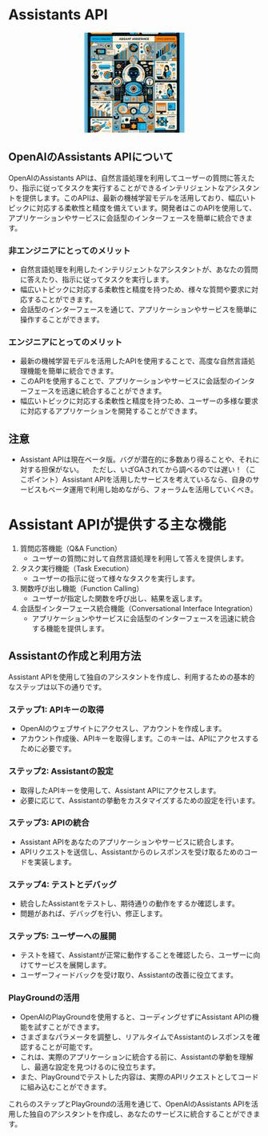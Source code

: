 # Assistants API

<p align="center">
  <img src="Assistants-Logo.png" width="200">
</p>

## OpenAIのAssistants APIについて
OpenAIのAssistants APIは、自然言語処理を利用してユーザーの質問に答えたり、指示に従ってタスクを実行することができるインテリジェントなアシスタントを提供します。このAPIは、最新の機械学習モデルを活用しており、幅広いトピックに対応する柔軟性と精度を備えています。開発者はこのAPIを使用して、アプリケーションやサービスに会話型のインターフェースを簡単に統合できます。

### 非エンジニアにとってのメリット
- 自然言語処理を利用したインテリジェントなアシスタントが、あなたの質問に答えたり、指示に従ってタスクを実行します。
- 幅広いトピックに対応する柔軟性と精度を持つため、様々な質問や要求に対応することができます。
- 会話型のインターフェースを通じて、アプリケーションやサービスを簡単に操作することができます。

### エンジニアにとってのメリット
- 最新の機械学習モデルを活用したAPIを使用することで、高度な自然言語処理機能を簡単に統合できます。
- このAPIを使用することで、アプリケーションやサービスに会話型のインターフェースを迅速に統合することができます。
- 幅広いトピックに対応する柔軟性と精度を持つため、ユーザーの多様な要求に対応するアプリケーションを開発することができます。

## 注意
- Assistant APIは現在ベータ版。バグが潜在的に多数あり得ることや、それに対する担保がない。
　ただし、いざGAされてから調べるのでは遅い！（ここポイント）Assistant APIを活用したサービスを考えているなら、自身のサービスもベータ運用で利用し始めながら、フォーラムを活用していくべき。

# Assistant APIが提供する主な機能
1. 質問応答機能（Q&A Function）
   - ユーザーの質問に対して自然言語処理を利用して答えを提供します。
2. タスク実行機能（Task Execution）
   - ユーザーの指示に従って様々なタスクを実行します。
3. 関数呼び出し機能（Function Calling）
   - ユーザーが指定した関数を呼び出し、結果を返します。
4. 会話型インターフェース統合機能（Conversational Interface Integration）
   - アプリケーションやサービスに会話型のインターフェースを迅速に統合する機能を提供します。

## Assistantの作成と利用方法

Assistant APIを使用して独自のアシスタントを作成し、利用するための基本的なステップは以下の通りです。

### ステップ1: APIキーの取得
- OpenAIのウェブサイトにアクセスし、アカウントを作成します。
- アカウント作成後、APIキーを取得します。このキーは、APIにアクセスするために必要です。

### ステップ2: Assistantの設定
- 取得したAPIキーを使用して、Assistant APIにアクセスします。
- 必要に応じて、Assistantの挙動をカスタマイズするための設定を行います。

### ステップ3: APIの統合
- Assistant APIをあなたのアプリケーションやサービスに統合します。
- APIリクエストを送信し、Assistantからのレスポンスを受け取るためのコードを実装します。

### ステップ4: テストとデバッグ
- 統合したAssistantをテストし、期待通りの動作をするか確認します。
- 問題があれば、デバッグを行い、修正します。

### ステップ5: ユーザーへの展開
- テストを経て、Assistantが正常に動作することを確認したら、ユーザーに向けてサービスを展開します。
- ユーザーフィードバックを受け取り、Assistantの改善に役立てます。

### PlayGroundの活用
- OpenAIのPlayGroundを使用すると、コーディングせずにAssistant APIの機能を試すことができます。
- さまざまなパラメータを調整し、リアルタイムでAssistantのレスポンスを確認することが可能です。
- これは、実際のアプリケーションに統合する前に、Assistantの挙動を理解し、最適な設定を見つけるのに役立ちます。
- また、PlayGroundでテストした内容は、実際のAPIリクエストとしてコードに組み込むことができます。

これらのステップとPlayGroundの活用を通じて、OpenAIのAssistants APIを活用した独自のアシスタントを作成し、あなたのサービスに統合することができます。


